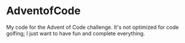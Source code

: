 # AdventofCode
My code for the Advent of Code challenge. It's not optimized for code golfing; I just want to have fun and complete everything.
